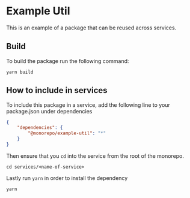 # Example Util

This is an example of a package that can be reused across services.

## Build

To build the package run the following command:

```shell
yarn build
```

## How to include in services

To include this package in a service, add the following line to your package.json under dependencies

```json
{
	"dependencies": {
		"@monorepo/example-util": "*"
	}
}
```

Then ensure that you `cd` into the service from the root of the monorepo.

```shell
cd services/<name-of-service>
```

Lastly run `yarn` in order to install the dependency

```shell
yarn
```
